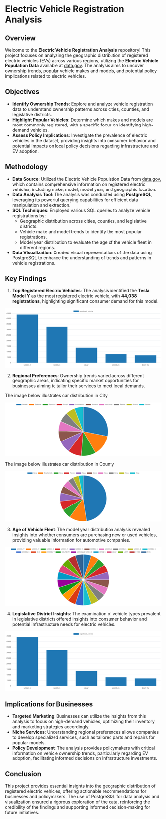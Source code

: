 # Electric Vehicle Registration Analysis

## Overview
Welcome to the **Electric Vehicle Registration Analysis** repository! This project focuses on analyzing the geographic distribution of registered electric vehicles (EVs) across various regions, utilizing the **Electric Vehicle Population Data** available at [data.gov](https://catalog.data.gov/dataset/electric-vehicle-population-data). The analysis aims to uncover ownership trends, popular vehicle makes and models, and potential policy implications related to electric vehicles.

## Objectives
- **Identify Ownership Trends**: Explore and analyze vehicle registration data to understand ownership patterns across cities, counties, and legislative districts.
- **Highlight Popular Vehicles**: Determine which makes and models are most commonly registered, with a specific focus on identifying high-demand vehicles.
- **Assess Policy Implications**: Investigate the prevalence of electric vehicles in the dataset, providing insights into consumer behavior and potential impacts on local policy decisions regarding infrastructure and EV adoption.

## Methodology
- **Data Source**: Utilized the Electric Vehicle Population Data from [data.gov](https://catalog.data.gov/dataset/electric-vehicle-population-data), which contains comprehensive information on registered electric vehicles, including make, model, model year, and geographic location.
- **Data Analysis Tool**: The analysis was conducted using **PostgreSQL**, leveraging its powerful querying capabilities for efficient data manipulation and extraction.
- **SQL Techniques**: Employed various SQL queries to analyze vehicle registrations by:
  - Geographic distribution across cities, counties, and legislative districts.
  - Vehicle make and model trends to identify the most popular registrations.
  - Model year distribution to evaluate the age of the vehicle fleet in different regions.
- **Data Visualization**: Created visual representations of the data using PostgreSQL to enhance the understanding of trends and patterns in vehicle registrations.





## Key Findings
1. **Top Registered Electric Vehicles**: The analysis identified the **Tesla Model Y** as the most registered electric vehicle, with **44,038 registrations**, highlighting significant consumer demand for this model.

![Most Sold Models](visual%20results/most%20sold%20models.png)

2. **Regional Preferences**: Ownership trends varied across different geographic areas, indicating specific market opportunities for businesses aiming to tailor their services to meet local demands.

The image below illustrates car distribution in City

![Cars in City](visual%20results/cars%20in%20city.png)

The image below illustrates car distribution in County

![County Cars](visual%20results/county%20cars.png)

3. **Age of Vehicle Fleet**: The model year distribution analysis revealed insights into whether consumers are purchasing new or used vehicles, providing valuable information for automotive companies.

![Model Distribution Based on Year](visual%20results/MODEL%20DISTRIBUTION%20BASED%20ON%20YEAR.png)
   
4. **Legislative District Insights**: The examination of vehicle types prevalent in legislative districts offered insights into consumer behavior and potential infrastructure needs for electric vehicles.

![Vehicle Distribution Analysis](visual%20results/most%20sold%20models.png)

## Implications for Businesses
- **Targeted Marketing**: Businesses can utilize the insights from this analysis to focus on high-demand vehicles, optimizing their inventory and marketing strategies accordingly.
- **Niche Services**: Understanding regional preferences allows companies to develop specialized services, such as tailored parts and repairs for popular models.
- **Policy Development**: The analysis provides policymakers with critical information on vehicle ownership trends, particularly regarding EV adoption, facilitating informed decisions on infrastructure investments.

## Conclusion
This project provides essential insights into the geographic distribution of registered electric vehicles, offering actionable recommendations for businesses and policymakers. The use of PostgreSQL for data analysis and visualization ensured a rigorous exploration of the data, reinforcing the credibility of the findings and supporting informed decision-making for future initiatives.
